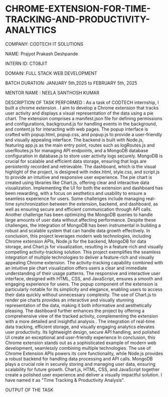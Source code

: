 # CHROME-EXTENSION-FOR-TIME-TRACKING-AND-PRODUCTIVITY-ANALYTICS
COMPANY: CODTECH IT SOLUTIONS

NAME: Prajyot Prakash Deshpande

INTERN ID: CT08JIT

DOMAIN: FULL STACK WEB DEVELOPMENT

BATCH DURATION: JANUARY 5th,2025 to FEBRUARY 5th, 2025

MENTOR NAME : NEELA SANTHOSH KUMAR

DESCRIPTION OF TASK PERFORMED :
As a task of CODTECH internship, I built a chrome extension . I aim to develop a Chrome extension that tracks user activity and displays a visual representation of the data using a pie chart. The extension comprises a manifest.json file for defining permissions and configurations, background.js for handling events in the background, and content.js for interacting with web pages. The popup interface is crafted with popup.html, popup.css, and popup.js to provide a user-friendly and visually appealing interface. The backend is built with Node.js, featuring app.js as the main entry point, routes such as logRoutes.js and userRoutes.js for managing API endpoints, and a MongoDB database configuration in database.js to store user activity logs securely. MongoDB is crucial for scalable and efficient data storage, ensuring that logs are persistently recorded and retrievable. The dashboard, which is the visual highlight of the project, is designed with index.html, style.css, and script.js to provide an intuitive and responsive user experience. The pie chart is created using libraries like Chart.js, offering clear and interactive data visualization. Implementing the UI for both the extension and dashboard has been rewarding, with a focus on aesthetics and usability to ensure a seamless experience for users. Some challenges include managing real-time synchronization between the extension, backend, and dashboard, as well as ensuring secure and efficient communication through API calls. Another challenge has been optimizing the MongoDB queries to handle large amounts of user data without affecting performance. Despite these challenges, the integration of MongoDB has been instrumental in building a robust and scalable system that can handle data growth effectively. In conclusion, this project leverages modern web technologies, including Chrome extension APIs, Node.js for the backend, MongoDB for data storage, and Chart.js for visualization, resulting in a feature-rich and visually compelling activity-tracking solution. This project exemplifies the seamless integration of multiple technologies to deliver a feature-rich and visually appealing Chrome extension. The activity-tracking capability combined with an intuitive pie chart visualization offers users a clear and immediate understanding of their usage patterns. The responsive and interactive user interface, designed with HTML, CSS, and JavaScript, ensures a smooth and engaging experience for users. The popup component of the extension is particularly notable for its simplicity and elegance, enabling users to access their data quickly without unnecessary complexity. The use of Chart.js to render pie charts provides an interactive and visually stunning representation of the data, making it both informative and aesthetically pleasing. The dashboard further enhances the project by offering a comprehensive view of the tracked activity, complementing the extension with a more detailed and insightful analysis . The integration of real-time data tracking, efficient storage, and visually engaging analytics elevates user productivity. Its lightweight design, secure API handling, and polished UI create an exceptional and user-friendly experience In conclusion, this Chrome extension stands out as a sophisticated example of modern web development, seamlessly combining multiple technologies. The use of Chrome Extension APIs powers its core functionality, while Node.js provides a robust backend for handling data processing and API calls. MongoDB plays a crucial role in securely storing and managing user data, ensuring scalability for future growth. Chart.js, HTML, CSS, and JavaScript together create a polished user experience and deliver a visually impactful solution. I have named it as "Time Tracking & Productivity Analysis".

OUTPUT OF THE TASK

